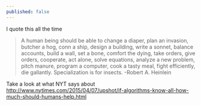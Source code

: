 ```yaml
---
published: false
---
```


I quote this all the time

> A human being should be able to change a diaper, plan an invasion, butcher a hog, conn a ship, design a building, write a sonnet, balance accounts, build a wall, set a bone, comfort the dying, take orders, give orders, cooperate, act alone, solve equations, analyze a new problem, pitch manure, program a computer, cook a tasty meal, fight efficiently, die gallantly. Specialization is for insects. -Robert A. Heinlein


Take a look at what NYT says about  http://www.nytimes.com/2015/04/07/upshot/if-algorithms-know-all-how-much-should-humans-help.html